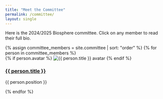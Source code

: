 ```yaml
---
title: "Meet the Committee"
permalink: /committee/
layout: single
---
```


Here is the 2024/2025 Biosphere committee. Click on any member to read their full bio.

<div class="grid__wrapper">
  {% assign committee_members = site.committee | sort: "order" %}
  {% for person in committee_members %}
    <div class="grid__item">
      <article class="archive__item">
        <div class="archive__item-teaser">
          {% if person.avatar %}
            <img src="{{ person.avatar | relative_url }}" alt="{{ person.title }} avatar">
          {% endif %}
        </div>
        <h3 class="archive__item-title">
          <a href="{{ person.url | relative_url }}">{{ person.title }}</a>
        </h3>
        <p class="archive__item-excerpt">{{ person.position }}</p>
      </article>
    </div>
  {% endfor %}
</div>
